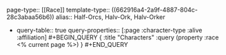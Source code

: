 page-type:: [[Race]]
template-type:: ((662916a4-2a9f-4887-804c-28c3abaa56b6))
alias:: Half-Orcs, Halv-Ork, Halv-Orker

- query-table:: true
  query-properties:: [:page :character-type :alive :affiliation]
  #+BEGIN_QUERY
  {
  :title "Characters"
  :query (property :race <% current page %>)
  }
  #+END_QUERY